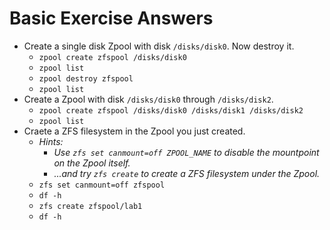 
# Basic Exercise Answers

- Create a single disk Zpool with disk `/disks/disk0`. Now destroy it.
   - `zpool create zfspool /disks/disk0`
   - `zpool list`
   - `zpool destroy zfspool`
   - `zpool list`
- Create a Zpool with disk `/disks/disk0` through `/disks/disk2`.
   - `zpool create zfspool /disks/disk0 /disks/disk1 /disks/disk2`
   - `zpool list`
- Craete a ZFS filesystem in the Zpool you just created.
   - _Hints:_
      - _Use `zfs set canmount=off ZPOOL_NAME` to disable the mountpoint on the Zpool itself._
      - _...and try `zfs create` to create a ZFS filesystem under the Zpool._
   - `zfs set canmount=off zfspool`
   - `df -h`
   - `zfs create zfspool/lab1`
   - `df -h`


